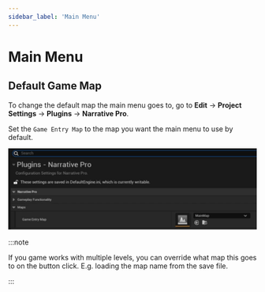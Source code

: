 ```yaml
---
sidebar_label: 'Main Menu'
---
```


# Main Menu

## Default Game Map

To change the default map the main menu goes to, go to **Edit** -> **Project Settings** -> **Plugins** -> **Narrative Pro**.

Set the `Game Entry Map` to the map you want the main menu to use by default.

![main-menu-default-game-map.png](..%2F..%2F..%2Fstatic%2Fimg%2Fpro%2Fmain-menu%2Fmain-menu-default-game-map.png)

:::note

If you game works with multiple levels, you can override what map this goes to on the button click. E.g. loading the map name from the save file. 

:::